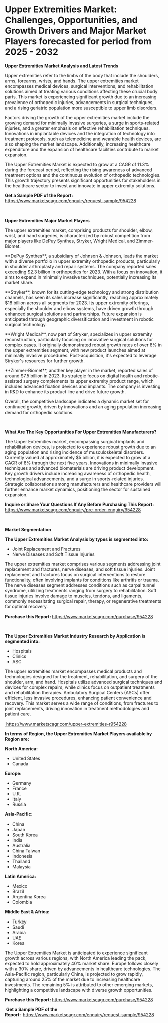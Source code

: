 <p><h1>Upper Extremities Market: Challenges, Opportunities, and Growth Drivers and Major Market Players forecasted for period from 2025 - 2032</h1></p><p><strong>Upper Extremities Market Analysis and Latest Trends</strong></p>
<p><p>Upper extremities refer to the limbs of the body that include the shoulders, arms, forearms, wrists, and hands. The upper extremities market encompasses medical devices, surgical interventions, and rehabilitation solutions aimed at treating various conditions affecting these crucial body parts. This market is experiencing significant growth due to an increasing prevalence of orthopedic injuries, advancements in surgical techniques, and a rising geriatric population more susceptible to upper limb disorders.</p><p>Factors driving the growth of the upper extremities market include the growing demand for minimally invasive surgeries, a surge in sports-related injuries, and a greater emphasis on effective rehabilitation techniques. Innovations in implantable devices and the integration of technology into treatment protocols, such as telemedicine and wearable health devices, are also shaping the market landscape. Additionally, increasing healthcare expenditure and the expansion of healthcare facilities contribute to market expansion.</p><p>The Upper Extremities Market is expected to grow at a CAGR of 11.3% during the forecast period, reflecting the rising awareness of advanced treatment options and the continuous evolution of orthopedic technologies. This growth trajectory presents significant opportunities for stakeholders in the healthcare sector to invest and innovate in upper extremity solutions.</p></p>
<p><strong>Get a Sample PDF of the Report:&nbsp;</strong> <a href="https://www.marketscagr.com/enquiry/request-sample/954228?utm_campaign=2653&utm_medium=2&utm_source=Github&utm_content=ia&utm_term=18042025&utm_id=upper-extremities">https://www.marketscagr.com/enquiry/request-sample/954228</a></p>
<p>&nbsp;</p>
<p><strong>Upper Extremities Major Market Players</strong></p>
<p><p>The upper extremities market, comprising products for shoulder, elbow, wrist, and hand surgeries, is characterized by robust competition from major players like DePuy Synthes, Stryker, Wright Medical, and Zimmer-Biomet.</p><p>**DePuy Synthes**, a subsidiary of Johnson & Johnson, leads the market with a diverse portfolio in upper extremity orthopedic products, particularly in shoulder arthroplasty and repair systems. The company reported sales exceeding $2.3 billion in orthopedics for 2023. With a focus on innovation, it aims to expand in minimally invasive techniques, potentially increasing its market share.</p><p>**Stryker**, known for its cutting-edge technology and strong distribution channels, has seen its sales increase significantly, reaching approximately $18 billion across all segments for 2023. Its upper extremity offerings, especially the shoulder and elbow systems, have driven growth through enhanced surgical solutions and partnerships. Future expansion is anticipated through geographic diversification and investment in robotic surgical technology.</p><p>**Wright Medical**, now part of Stryker, specializes in upper extremity reconstruction, particularly focusing on innovative surgical solutions for complex cases. It originally demonstrated robust growth rates of over 8% in the upper extremities segment, with new product launches aimed at minimally invasive procedures. Post-acquisition, it's expected to leverage Stryker's resources for further growth.</p><p>**Zimmer-Biomet**, another key player in the market, reported sales of around $7.5 billion in 2023. Its strategic focus on digital health and robotic-assisted surgery complements its upper extremity product range, which includes advanced fixation devices and implants. The company is investing in R&D to enhance its product line and drive future growth.</p><p>Overall, the competitive landscape indicates a dynamic market set for continued growth, driven by innovations and an aging population increasing demand for orthopedic solutions.</p></p>
<p>&nbsp;</p>
<p><strong>What Are The Key Opportunities For Upper Extremities Manufacturers?</strong></p>
<p><p>The Upper Extremities market, encompassing surgical implants and rehabilitation devices, is projected to experience robust growth due to an aging population and rising incidence of musculoskeletal disorders. Currently valued at approximately $5 billion, it is expected to grow at a CAGR of 8% through the next five years. Innovations in minimally invasive techniques and advanced biomaterials are driving product development. Key growth drivers include increasing awareness of orthopedic health, technological advancements, and a surge in sports-related injuries. Strategic collaborations among manufacturers and healthcare providers will further enhance market dynamics, positioning the sector for sustained expansion.</p></p>
<p><strong>Inquire or Share Your Questions If Any Before Purchasing This Report:</strong> <a href="https://www.marketscagr.com/enquiry/pre-order-enquiry/954228?utm_campaign=2653&utm_medium=2&utm_source=Github&utm_content=ia&utm_term=18042025&utm_id=upper-extremities">https://www.marketscagr.com/enquiry/pre-order-enquiry/954228</a></p>
<p>&nbsp;</p>
<p><strong>Market Segmentation</strong></p>
<p><strong>The Upper Extremities Market Analysis by types is segmented into:</strong></p>
<p><ul><li>Joint Replacement and Fractures</li><li>Nerve Diseases and Soft Tissue Injuries</li></ul></p>
<p><p>The upper extremities market comprises various segments addressing joint replacement and fractures, nerve diseases, and soft tissue injuries. Joint replacement and fractures focus on surgical interventions to restore functionality, often involving implants for conditions like arthritis or trauma. The nerve diseases segment addresses conditions such as carpal tunnel syndrome, utilizing treatments ranging from surgery to rehabilitation. Soft tissue injuries involve damage to muscles, tendons, and ligaments, commonly necessitating surgical repair, therapy, or regenerative treatments for optimal recovery.</p></p>
<p><strong>Purchase this Report:&nbsp;</strong><a href="https://www.marketscagr.com/purchase/954228?utm_campaign=2653&utm_medium=2&utm_source=Github&utm_content=ia&utm_term=18042025&utm_id=upper-extremities">https://www.marketscagr.com/purchase/954228</a></p>
<p>&nbsp;</p>
<p><strong>The Upper Extremities Market Industry Research by Application is segmented into:</strong></p>
<p><ul><li>Hospitals</li><li>Clinics</li><li>ASC</li></ul></p>
<p><p>The upper extremities market encompasses medical products and technologies designed for the treatment, rehabilitation, and surgery of the shoulder, arm, and hand. Hospitals utilize advanced surgical techniques and devices for complex repairs, while clinics focus on outpatient treatments and rehabilitation therapies. Ambulatory Surgical Centers (ASCs) offer efficient, less invasive procedures, enhancing patient convenience and recovery. This market serves a wide range of conditions, from fractures to joint replacements, driving innovation in treatment methodologies and patient care.</p></p>
<p><a href="https://www.marketscagr.com/upper-extremities-r954228?utm_campaign=2653&utm_medium=2&utm_source=Github&utm_content=ia&utm_term=18042025&utm_id=upper-extremities">&nbsp;https://www.marketscagr.com/upper-extremities-r954228</a></p>
<p><strong>In terms of Region, the Upper Extremities Market Players available by Region are:</strong></p>
<p>
    <p> <strong> North America: </strong>
        <ul>
            <li>United States</li>
            <li>Canada</li>
        </ul>
        </p> 
    <p> <strong> Europe: </strong>
        <ul>
            <li>Germany</li>
            <li>France</li>
            <li>U.K.</li>
            <li>Italy</li>
            <li>Russia</li>
        </ul>
        </p> 
    <p> <strong> Asia-Pacific: </strong>
        <ul>
            <li>China</li>
            <li>Japan</li>
            <li>South Korea</li>
            <li>India</li>
            <li>Australia</li>
            <li>China Taiwan</li>
            <li>Indonesia</li>
            <li>Thailand</li>
            <li>Malaysia</li>
        </ul>
        </p> 
    <p> <strong> Latin America: </strong>
        <ul>
            <li>Mexico</li>
            <li>Brazil</li>
            <li>Argentina Korea</li>
            <li>Colombia</li>
        </ul>
        </p> 
    <p> <strong> Middle East & Africa: </strong>
        <ul>
            <li>Turkey</li>
            <li>Saudi</li>
            <li>Arabia</li>
            <li>UAE</li>
            <li>Korea</li>
        </ul>
    </p>
    </p>
<p><p>The Upper Extremities Market is anticipated to experience significant growth across various regions, with North America leading the pack, expected to hold approximately 40% market share. Europe follows closely with a 30% share, driven by advancements in healthcare technologies. The Asia-Pacific region, particularly China, is projected to grow rapidly, capturing around 25% of the market due to increasing healthcare investments. The remaining 5% is attributed to other emerging markets, highlighting a competitive landscape with diverse growth opportunities.</p></p>
<p><strong>Purchase this Report: </strong><a href="https://www.marketscagr.com/purchase/954228?utm_campaign=2653&utm_medium=2&utm_source=Github&utm_content=ia&utm_term=18042025&utm_id=upper-extremities">https://www.marketscagr.com/purchase/954228</a></p>
<p>&nbsp;<strong>Get a Sample PDF of the Report:&nbsp;&nbsp;</strong><a href="https://www.marketscagr.com/enquiry/request-sample/954228?utm_campaign=2653&utm_medium=2&utm_source=Github&utm_content=ia&utm_term=18042025&utm_id=upper-extremities">https://www.marketscagr.com/enquiry/request-sample/954228</a></p>
<p><strong></strong></p>
<p><p></p><p></p><p></p></p>